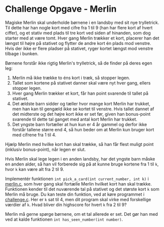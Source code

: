 # Challenge Opgave - Merlin

Magiske Merlin skal underholde børnene i en landsby med sit nye trylletrick.
Til dette har han nogle kort med cifre fra 1 til 9 (han har flere kort af hvert ciffer), 
og et stativ med plads til tre kort ved siden af hinanden, som dog starter med at være tomt. 
Hver gang Merlin trækker et kort, placerer han det længst til højre på stativet og flytter de andre kort én plads mod venstre. 
Hvis der ikke er flere pladser på stativet, ryger kortet længst mod venstre tilbage i bunken.

Børnene forstår ikke rigtig Merlin's trylletrick, så de finder på deres egen leg: 
1) Merlin må ikke trække to éns kort i træk, så stopper legen.
2) Tallet som kortene på stativet danner skal være nyt hver gang, ellers stopper legen.
3) Hver gang Merlin trækker et kort, får han point svarende til tallet på stativet.
4) Det ældste barn sidder og tæller hvor mange kort Merlin har trukket, men han kan til gengæld ikke se kortet til venstre. 
   Hvis tallet dannet af det midterste og det højre kort ikke er set før, given han bonus-point svarende til dette tal ganget med antal kort Merlin har trukket.   
5) Det yngste barn fortæller at hun kun er 4 år gammel og derfor ikke forstår tallene større end 4, så hun beder om at Merlin kun bruger kort med cifrene fra 1 til 4.

Hjælp Merlin med hvilke kort han skal trække, så han får flest muligt point (inklusiv bonus-point), når legen er slut. 

Hvis Merlin skal lege legen i en anden landsby, har det yngste barn måske en anden alder, 
så han vil forberede sig på at kunne bruge kortene fra 1 til `k`, hvor `k` kan være alt fra 2 til 9.

Implementér funktionen `int pick_a_card(int current_number, int k)` i [merlin.c](merlin.c), som hver gang skal fortælle Merlin hvilket kort han skal trække. 
Funktionen kender til det nuværende tal på stativet og det største kort `k` som Merlin må bruge.
Du kan teste din funktion, ved at køre programmet i [challenge.c](challenge.c).
Her er `k` sat til 4, men dit program skal virke med forskellige værdier af `k`.
Hvad bliver din highscore for hvert `k` fra 2 til 9?

Merlin må gerne spørge børnene, om et tal allerede er set. Det gør han med ved at kalde funktionen `int has_seen_number(int number)`.
